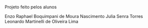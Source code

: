 Projeto feito pelos alunos

Enzo Raphael Boquimpani de Moura Nascimento
Julia Senra Torres
Leonardo Martinelli de Oliveira Lima
